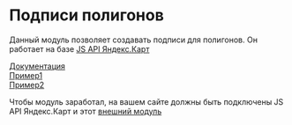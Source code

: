 Подписи полигонов
===================

Данный модуль позволяет создавать подписи для полигонов.
Он работает на базе [JS API Яндекс.Карт](https://tech.yandex.ru/maps/doc/jsapi/2.1/quick-start/tasks/quick-start-docpage/)  

[Документация](/docs/README.md)  
[Пример1](https://dondiego4697.github.io/polylabel/docs/example-text/)  
[Пример2](https://dondiego4697.github.io/polylabel/docs/example-img/)  

Чтобы модуль заработал, на вашем сайте должны быть подключены JS API Яндекс.Карт и этот [внешний модуль](https://github.com/yandex/mapsapi-area)